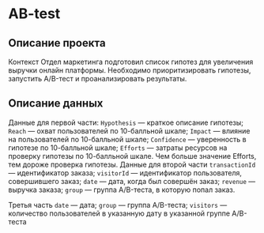 # AB-test

## Описание проекта
Контекст
Отдел маркетинга подготовил список гипотез для увеличения выручки онлайн платформы.
Необходимо приоритизировать гипотезы, запустить A/B-тест и проанализировать результаты. 

## Описание данных
Данные для первой части:
`Hypothesis` — краткое описание гипотезы;
`Reach` — охват пользователей по 10-балльной шкале;
`Impact` — влияние на пользователей по 10-балльной шкале;
`Confidence` — уверенность в гипотезе по 10-балльной шкале;
`Efforts` — затраты ресурсов на проверку гипотезы по 10-балльной шкале. Чем больше значение Efforts, тем дороже проверка гипотезы.
Данные для второй части
`transactionId` — идентификатор заказа;
`visitorId` — идентификатор пользователя, совершившего заказ;
`date` — дата, когда был совершён заказ;
`revenue` — выручка заказа;
`group` — группа A/B-теста, в которую попал заказ.

Третья часть
`date` — дата;
`group` — группа A/B-теста;
`visitors` — количество пользователей в указанную дату в указанной группе A/B-теста
